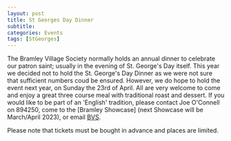 ```yaml
---
layout: post
title: St Georges Day Dinner
subtitle: 
categories: Events
tags: [StGeorges]
---
```




The Bramley Village Society normally holds an annual dinner to celebrate our patron saint; usually in the evening of St. George's Day itself.  This year we decided not to hold the St. George's Day Dinner as we were not sure that sufficient numbers coud be ensured.  However, we do hope to hold the event next year, on Sunday the 23rd of April.
All are very welcome to come and enjoy a great three course meal with traditional roast and dessert.  If you would like to be part of an 'English' tradition, please contact Joe O'Connell on 894250, come to the [Bramley Showcase] (next Showcase will be March/April 2023), or email [BVS](mailto:BramleyVillageSociety@gmail.com).

Please note that tickets must be bought in advance and places are limited.

